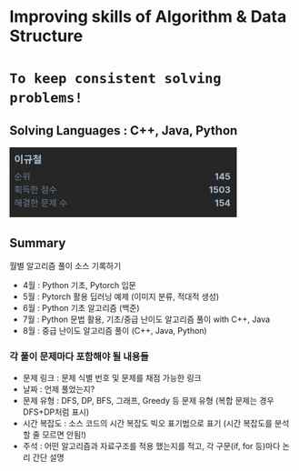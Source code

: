 # Improving skills of Algorithm & Data Structure
# `To keep consistent solving problems!`

## Solving Languages : C++, Java, Python
<img src="./img/200810.JPG" width="400">

## Summary

월별 알고리즘 풀이 소스 기록하기
- 4월 : Python 기초, Pytorch 입문
- 5월 : Pytorch 활용 딥러닝 예제 (이미지 분류, 적대적 생성)
- 6월 : Python 기초 알고리즘 (백준)
- 7월 : Python 문법 활용, 기초/중급 난이도 알고리즘 풀이 with C++, Java
- 8월 : 중급 난이도 알고리즘 풀이 (C++, Java, Python)

### 각 풀이 문제마다 포함해야 될 내용들

- 문제 링크 : 문제 식별 번호 및 문제를 채점 가능한 링크
- 날짜 : 언제 풀었는지?
- 문제 유형 : DFS, DP, BFS, 그래프, Greedy 등 문제 유형 (복합 문제는 경우 DFS+DP처럼 표시)
- 시간 복잡도 : 소스 코드의 시간 복잡도 빅오 표기법으로 표기 (시간 복잡도를 분석할 줄 모르면 안됨!)
- 주석 : 어떤 알고리즘과 자료구조를 적용 했는지를 적고, 각 구문(if, for 등)마다 논리 간단 설명
